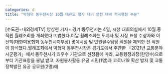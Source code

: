 ```yaml
---
categories: d
title: "박형덕 동두천시장 10월 대규모 행사 대비 안전 대비 적극행정 주문"
---
```

[수도권=내외경제TV] 양상현 기자= 경기 동두천시는 4일, 시청 대회의실에서 10월 중 직원 월례조회를 개최했다고 밝혔다.이날 월례조회는 도지사 및 시장 표창 수상자와 이선희(대한미용협회 동두천시지부장) 명예시장 및 민원필수담당 직원을 제외한 전 직원이 참석했다.월례조회에서 박형덕 동두천시장은 경기도에서 주관한 「2021년 교통분야 시군평가」에서 동두천시가 최우수 기관으로 선정됨에 따라, 교통행정과장(한영수)으로부터 기관표창을 봉납 받고, 자원봉사활동 유공 시민(1명)과 코로나19 확산 방지 및 교통정책발전 유공 공무원(2명)에